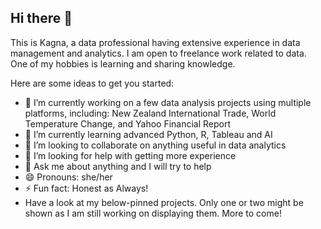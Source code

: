 ## Hi there 👋
This is Kagna, a data professional having extensive experience in data management and analytics.
I am open to freelance work related to data.
One of my hobbies is learning and sharing knowledge.
<!--
**kagnaem/kagnaem** is a ✨ _special_ ✨ repository because its `README.md` (this file) appears on your GitHub profile.
-->
Here are some ideas to get you started:

- 🔭 I’m currently working on a few data analysis projects using multiple platforms, including: New Zealand International Trade, World Temperature Change, and Yahoo Financial Report
- 🌱 I’m currently learning advanced Python, R, Tableau and AI
- 👯 I’m looking to collaborate on anything useful in data analytics
- 🤔 I’m looking for help with getting more experience
- 💬 Ask me about anything and I will try to help
- 😄 Pronouns: she/her
- ⚡ Fun fact: Honest as Always!
-   Have a look at my below-pinned projects. Only one or two might be shown as I am still working on displaying them. More to come!

